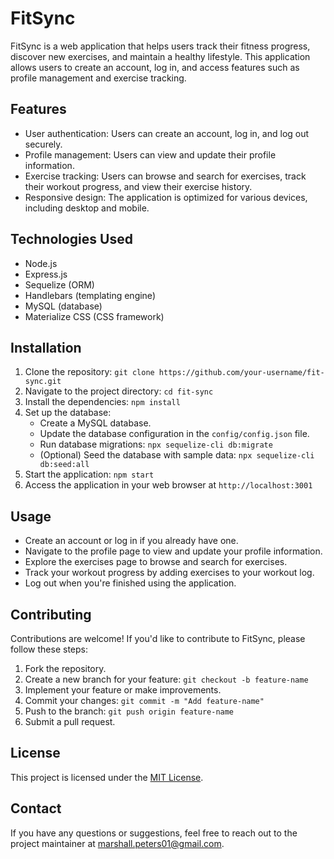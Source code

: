 # FitSync

FitSync is a web application that helps users track their fitness progress, discover new exercises, and maintain a healthy lifestyle. This application allows users to create an account, log in, and access features such as profile management and exercise tracking.

## Features

- User authentication: Users can create an account, log in, and log out securely.
- Profile management: Users can view and update their profile information.
- Exercise tracking: Users can browse and search for exercises, track their workout progress, and view their exercise history.
- Responsive design: The application is optimized for various devices, including desktop and mobile.

## Technologies Used

- Node.js
- Express.js
- Sequelize (ORM)
- Handlebars (templating engine)
- MySQL (database)
- Materialize CSS (CSS framework)

## Installation

1. Clone the repository: `git clone https://github.com/your-username/fit-sync.git`
2. Navigate to the project directory: `cd fit-sync`
3. Install the dependencies: `npm install`
4. Set up the database:
   - Create a MySQL database.
   - Update the database configuration in the `config/config.json` file.
   - Run database migrations: `npx sequelize-cli db:migrate`
   - (Optional) Seed the database with sample data: `npx sequelize-cli db:seed:all`
5. Start the application: `npm start`
6. Access the application in your web browser at `http://localhost:3001`

## Usage

- Create an account or log in if you already have one.
- Navigate to the profile page to view and update your profile information.
- Explore the exercises page to browse and search for exercises.
- Track your workout progress by adding exercises to your workout log.
- Log out when you're finished using the application.

## Contributing

Contributions are welcome! If you'd like to contribute to FitSync, please follow these steps:

1. Fork the repository.
2. Create a new branch for your feature: `git checkout -b feature-name`
3. Implement your feature or make improvements.
4. Commit your changes: `git commit -m "Add feature-name"`
5. Push to the branch: `git push origin feature-name`
6. Submit a pull request.

## License

This project is licensed under the [MIT License](https://opensource.org/licenses/MIT).

## Contact

If you have any questions or suggestions, feel free to reach out to the project maintainer at [marshall.peters01@gmail.com](mailto:marshall.peters01@gmail.com).
